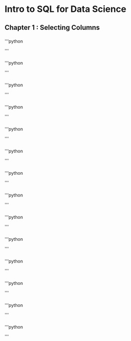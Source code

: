# Intro to SQL for Data Science

## Chapter 1 : Selecting Columns

### 
'''python

'''
>>

### 
'''python

'''
>>

### 
'''python

'''
>>

### 
'''python

'''
>>

### 
'''python

'''
>>

### 
'''python

'''
>>

### 
'''python

'''
>>

### 
'''python

'''
>>

### 
'''python

'''
>>

### 
'''python

'''
>>

### 
'''python

'''
>>

### 
'''python

'''
>>

### 
'''python

'''
>>

### 
'''python

'''
>>

